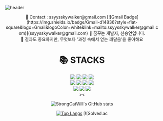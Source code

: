 ![header](https://capsule-render.vercel.app/api?type=wave&color=auto&height=300&section=header&text=StrongCatWill&fontSize=90)

<div align=center>
<span> 💌 Contact : ssyysskywalker@gmail.com </span>
[![Gmail Badge](https://img.shields.io/badge/Gmail-d14836?style=flat-square&logo=Gmail&logoColor=white&link=mailto:ssyysskywalker@gmail.com)](ssyysskywalker@gmail.com)
<span> 🔎 꿈꾸는 개발자, 신승연입니다. </span> <br>
<span> 🥕 결과도 중요하지만, 무엇보다 '과정 속에서 얻는 깨달음'을 좋아해요 </span>
</div>

 <div align=center>
<h1>📚 STACKS</h1><div>
 <img src="https://img.shields.io/badge/java-007396?style=for-the-badge&logo=java&logoColor=white"> 
 <img src="https://img.shields.io/badge/python-3776AB?style=for-the-badge&logo=python&logoColor=white"> 
 <img src="https://img.shields.io/badge/html5-E34F26?style=for-the-badge&logo=html5&logoColor=white"> 
 <img src="https://img.shields.io/badge/css-1572B6?style=for-the-badge&logo=css3&logoColor=white">  
<br>

<img src="https://img.shields.io/badge/Notion-3178C6?style=flat&logo=Notion&logoColor=white"/>
<img src="https://img.shields.io/badge/linux-FCC624?style=for-the-badge&logo=linux&logoColor=black">
<img src="https://img.shields.io/badge/mysql-4479A1?style=for-the-badge&logo=mysql&logoColor=white"> 
<img src="https://img.shields.io/badge/bootstrap-7952B3?style=for-the-badge&logo=bootstrap&logoColor=white">
<br>
	
<img src="https://img.shields.io/badge/github-181717?style=for-the-badge&logo=github&logoColor=white">
<img src="https://img.shields.io/badge/git-F05032?style=for-the-badge&logo=git&logoColor=white">
<img src="https://img.shields.io/badge/fontawesome-339AF0?style=for-the-badge&logo=fontawesome&logoColor=white">
<br>><
	
	
	
![StrongCatWill's GitHub stats](https://github-readme-stats.vercel.app/api?username=StrongCatWill&show_icons=true&theme=material-palenight)

[![Top Langs](https://github-readme-stats.vercel.app/api/top-langs/?username=StrongCatWill&layout=compact&theme=material-palenight&langs_count=8)](https://github.com/anuraghazra/github-readme-stats)
[![Solved.ac
</div>
